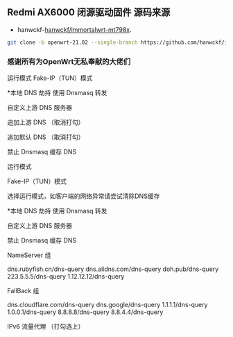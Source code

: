 ## Redmi AX6000 闭源驱动固件 源码来源

- hanwckf-[hanwckf/immortalwrt-mt798x](https://github.com/hanwckf/immortalwrt-mt798x).
```bash
git clone -b openwrt-21.02 --single-branch https://github.com/hanwckf/immortalwrt-mt798x
```

### 感谢所有为OpenWrt无私奉献的大佬们



运行模式 Fake-IP（TUN）模式

*本地 DNS 劫持 使用 Dnsmasq 转发

自定义上游 DNS 服务器


追加上游 DNS （取消打勾）

追加默认 DNS （取消打勾）


禁止 Dnsmasq 缓存 DNS


运行模式

Fake-IP（TUN）模式

选择运行模式，如客户端的网络异常请尝试清除DNS缓存


*本地 DNS 劫持
使用 Dnsmasq 转发

自定义上游 DNS 服务器

禁止 Dnsmasq 缓存 DNS


NameServer 组

dns.rubyfish.cn/dns-query
dns.alidns.com/dns-query
doh.pub/dns-query
223.5.5.5/dns-query
1.12.12.12/dns-query


FallBack 组

dns.cloudflare.com/dns-query
dns.google/dns-query
1.1.1.1/dns-query
1.0.0.1/dns-query
8.8.8.8/dns-query
8.8.4.4/dns-query


IPv6 流量代理 （打勾选上）
